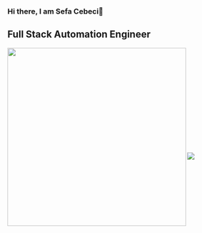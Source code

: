 ### Hi there, I am Sefa Cebeci👋

## Full Stack Automation Engineer



<img src="https://media.giphy.com/media/qgQUggAC3Pfv687qPC/giphy.gif" align="left" width="400">
<br />
<br />
<br />
<br />
<br />
<br />
<br />
<br />
<br />
<br />
<br />
<br />
<br />


![](https://komarev.com/ghpvc/?username=your-github-sfcbc)









